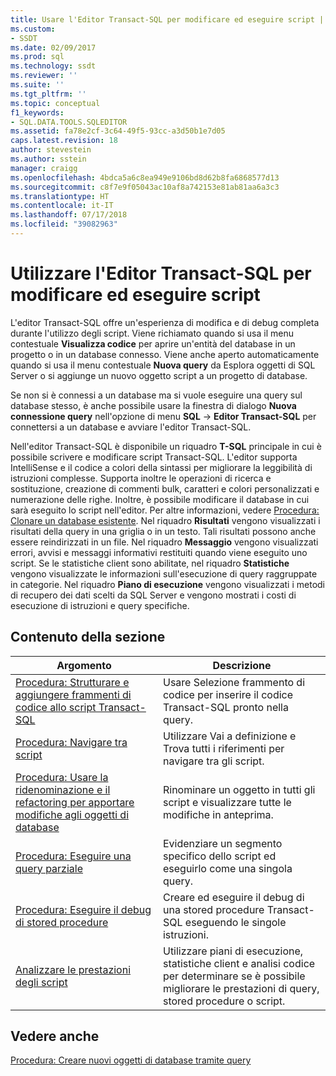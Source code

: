 ```yaml
---
title: Usare l'Editor Transact-SQL per modificare ed eseguire script | Microsoft Docs
ms.custom:
- SSDT
ms.date: 02/09/2017
ms.prod: sql
ms.technology: ssdt
ms.reviewer: ''
ms.suite: ''
ms.tgt_pltfrm: ''
ms.topic: conceptual
f1_keywords:
- SQL.DATA.TOOLS.SQLEDITOR
ms.assetid: fa78e2cf-3c64-49f5-93cc-a3d50b1e7d05
caps.latest.revision: 18
author: stevestein
ms.author: sstein
manager: craigg
ms.openlocfilehash: 4bdca5a6c8ea949e9106bd8d62b8fa6868577d13
ms.sourcegitcommit: c8f7e9f05043ac10af8a742153e81ab81aa6a3c3
ms.translationtype: HT
ms.contentlocale: it-IT
ms.lasthandoff: 07/17/2018
ms.locfileid: "39082963"
---
```

# <a name="use-transact-sql-editor-to-edit-and-execute-scripts"></a>Utilizzare l'Editor Transact-SQL per modificare ed eseguire script
L'editor Transact\-SQL offre un'esperienza di modifica e di debug completa durante l'utilizzo degli script. Viene richiamato quando si usa il menu contestuale **Visualizza codice** per aprire un'entità del database in un progetto o in un database connesso. Viene anche aperto automaticamente quando si usa il menu contestuale **Nuova query** da Esplora oggetti di SQL Server o si aggiunge un nuovo oggetto script a un progetto di database.  
  
Se non si è connessi a un database ma si vuole eseguire una query sul database stesso, è anche possibile usare la finestra di dialogo **Nuova connessione query** nell'opzione di menu **SQL** -> **Editor Transact\-SQL** per connettersi a un database e avviare l'editor Transact\-SQL.  
  
Nell'editor Transact\-SQL è disponibile un riquadro **T-SQL** principale in cui è possibile scrivere e modificare script Transact\-SQL. L'editor supporta IntelliSense e il codice a colori della sintassi per migliorare la leggibilità di istruzioni complesse. Supporta inoltre le operazioni di ricerca e sostituzione, creazione di commenti bulk, caratteri e colori personalizzati e numerazione delle righe. Inoltre, è possibile modificare il database in cui sarà eseguito lo script nell'editor. Per altre informazioni, vedere [Procedura: Clonare un database esistente](../ssdt/how-to-clone-an-existing-database.md). Nel riquadro **Risultati** vengono visualizzati i risultati della query in una griglia o in un testo. Tali risultati possono anche essere reindirizzati in un file. Nel riquadro **Messaggio** vengono visualizzati errori, avvisi e messaggi informativi restituiti quando viene eseguito uno script. Se le statistiche client sono abilitate, nel riquadro **Statistiche** vengono visualizzate le informazioni sull'esecuzione di query raggruppate in categorie. Nel riquadro **Piano di esecuzione** vengono visualizzati i metodi di recupero dei dati scelti da SQL Server e vengono mostrati i costi di esecuzione di istruzioni e query specifiche.  
  
## <a name="in-this-section"></a>Contenuto della sezione  
  
|Argomento|Descrizione|  
|---------|---------------|  
|[Procedura: Strutturare e aggiungere frammenti di codice allo script Transact-SQL](../ssdt/how-to-outline-and-add-snippets-to-transact-sql-script.md)|Usare Selezione frammento di codice per inserire il codice Transact\-SQL pronto nella query.|  
|[Procedura: Navigare tra script](../ssdt/how-to-navigate-between-scripts.md)|Utilizzare Vai a definizione e Trova tutti i riferimenti per navigare tra gli script.|  
|[Procedura: Usare la ridenominazione e il refactoring per apportare modifiche agli oggetti di database](../ssdt/how-to-use-rename-and-refactoring-to-make-changes-to-your-database-objects.md)|Rinominare un oggetto in tutti gli script e visualizzare tutte le modifiche in anteprima.|  
|[Procedura: Eseguire una query parziale](../ssdt/how-to-execute-a-partial-query.md)|Evidenziare un segmento specifico dello script ed eseguirlo come una singola query.|  
|[Procedura: Eseguire il debug di stored procedure](../ssdt/how-to-debug-stored-procedures.md)|Creare ed eseguire il debug di una stored procedure Transact\-SQL eseguendo le singole istruzioni.|  
|[Analizzare le prestazioni degli script](../ssdt/analyze-script-performance.md)|Utilizzare piani di esecuzione, statistiche client e analisi codice per determinare se è possibile migliorare le prestazioni di query, stored procedure o script.|  
  
## <a name="see-also"></a>Vedere anche  
[Procedura: Creare nuovi oggetti di database tramite query](../ssdt/how-to-create-new-database-objects-using-queries.md)  
  
